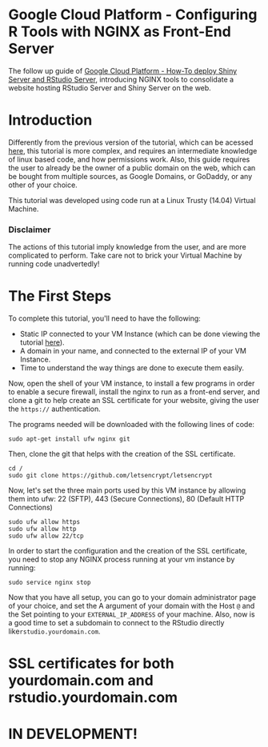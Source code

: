 # Google Cloud Platform - Configuring R Tools with NGINX as Front-End Server
The follow up guide of [Google Cloud Platform - How-To deploy Shiny Server and RStudio Server](https://github.com/paeselhz/RStudio-Shiny-Server-on-GCP), introducing NGINX tools to consolidate a website hosting RStudio Server and Shiny Server on the web.

# Introduction

Differently from the previous version of the tutorial, which can be acessed [here](https://github.com/paeselhz/RStudio-Shiny-Server-on-GCP), this tutorial is more complex, and requires an intermediate knowledge of linux based code, and how permissions work. Also, this guide requires the user to already be the owner of a public domain on the web, which can be bought from multiple sources, as Google Domains, or GoDaddy, or any other of your choice.

This tutorial was developed using code run at a Linux Trusty (14.04) Virtual Machine.

### Disclaimer

The actions of this tutorial imply knowledge from the user, and are more complicated to perform. Take care not to brick your Virtual Machine by running code unadvertedly!

# The First Steps

To complete this tutorial, you'll need to have the following:
- Static IP connected to your VM Instance (which can be done viewing the tutorial [here](/docs/vm_external_ip.md)).
- A domain in your name, and connected to the external IP of your VM Instance.
- Time to understand the way things are done to execute them easily.

Now, open the shell of your VM instance, to install a few programs in order to enable a secure firewall, install the nginx to run as a front-end server, and clone a git to help create an SSL certificate for your website, giving the user the `https://` authentication.

The programs needed will be downloaded with the following lines of code:

```
sudo apt-get install ufw nginx git
```

Then, clone the git that helps with the creation of the SSL certificate.

```
cd /
sudo git clone https://github.com/letsencrypt/letsencrypt
```

Now, let's set the three main ports used by this VM instance by allowing them into ufw: 22 (SFTP), 443 (Secure Connections), 80 (Default HTTP Connections)

```
sudo ufw allow https
sudo ufw allow http
sudo ufw allow 22/tcp
```

In order to start the configuration and the creation of the SSL certificate, you need to stop any NGINX process running at your vm instance by running: 

```
sudo service nginx stop
```

Now that you have all setup, you can go to your domain administrator page of your choice, and set the A argument of your domain with the Host `@` and the Set pointing to your `EXTERNAL_IP_ADDRESS` of your machine. Also, now is a good time to set a subdomain to connect to the RStudio directly like`rstudio.yourdomain.com`.

# SSL certificates for both yourdomain.com and rstudio.yourdomain.com

# IN DEVELOPMENT!

